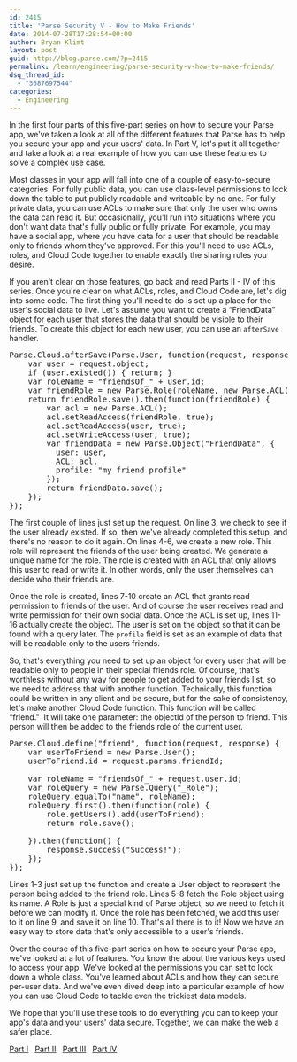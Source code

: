 ```yaml
---
id: 2415
title: 'Parse Security V - How to Make Friends'
date: 2014-07-28T17:28:54+00:00
author: Bryan Klimt
layout: post
guid: http://blog.parse.com/?p=2415
permalink: /learn/engineering/parse-security-v-how-to-make-friends/
dsq_thread_id:
  - "3687697544"
categories:
  - Engineering
---
```

In the first four parts of this five-part series on how to secure your Parse app, we've taken a look at all of the different features that Parse has to help you secure your app and your users' data. In Part V, let's put it all together and take a look at a real example of how you can use these features to solve a complex use case.

Most classes in your app will fall into one of a couple of easy-to-secure categories. For fully public data, you can use class-level permissions to lock down the table to put publicly readable and writeable by no one. For fully private data, you can use ACLs to make sure that only the user who owns the data can read it. But occasionally, you'll run into situations where you don't want data that's fully public or fully private. For example, you may have a social app, where you have data for a user that should be readable only to friends whom they've approved. For this you'll need to use ACLs, roles, and Cloud Code together to enable exactly the sharing rules you desire.

If you aren't clear on those features, go back and read Parts II - IV of this series. Once you're clear on what ACLs, roles, and Cloud Code are, let's dig into some code. The first thing you'll need to do is set up a place for the user's social data to live. Let's assume you want to create a “FriendData” object for each user that stores the data that should be visible to their friends. To create this object for each new user, you can use an `afterSave` handler.

<pre class="brush: javascript; gutter: true">Parse.Cloud.afterSave(Parse.User, function(request, response) {
    var user = request.object;
    if (user.existed()) { return; }
    var roleName = "friendsOf_" + user.id;
    var friendRole = new Parse.Role(roleName, new Parse.ACL(user));
    return friendRole.save().then(function(friendRole) {
        var acl = new Parse.ACL();
        acl.setReadAccess(friendRole, true);
        acl.setReadAccess(user, true);
        acl.setWriteAccess(user, true);
        var friendData = new Parse.Object("FriendData", {
          user: user,
          ACL: acl,
          profile: "my friend profile"
        });
        return friendData.save();
    });
});</pre>

The first couple of lines just set up the request. On line 3, we check to see if the user already existed. If so, then we've already completed this setup, and there's no reason to do it again. On lines 4-6, we create a new role. This role will represent the friends of the user being created. We generate a unique name for the role. The role is created with an ACL that only allows this user to read or write it. In other words, only the user themselves can decide who their friends are.

Once the role is created, lines 7-10 create an ACL that grants read permission to friends of the user. And of course the user receives read and write permission for their own social data. Once the ACL is set up, lines 11-16 actually create the object. The user is set on the object so that it can be found with a query later. The `profile` field is set as an example of data that will be readable only to the users friends.

So, that's everything you need to set up an object for every user that will be readable only to people in their special friends role. Of course, that's worthless without any way for people to get added to your friends list, so we need to address that with another function. Technically, this function could be written in any client and be secure, but for the sake of consistency, let's make another Cloud Code function. This function will be called “friend."  It will take one parameter: the objectId of the person to friend. This person will then be added to the friends role of the current user.

<pre class="brush: javascript; gutter: true">Parse.Cloud.define("friend", function(request, response) {
    var userToFriend = new Parse.User();
    userToFriend.id = request.params.friendId;

    var roleName = "friendsOf_" + request.user.id;
    var roleQuery = new Parse.Query("_Role");
    roleQuery.equalTo("name", roleName);
    roleQuery.first().then(function(role) {
        role.getUsers().add(userToFriend);
        return role.save();

    }).then(function() {
        response.success("Success!");    
    });
});</pre>

Lines 1-3 just set up the function and create a User object to represent the person being added to the friend role. Lines 5-8 fetch the Role object using its name. A Role is just a special kind of Parse object, so we need to fetch it before we can modify it. Once the role has been fetched, we add this user to it on line 9, and save it on line 10. That's all there is to it! Now we have an easy way to store data that's only accessible to a user's friends.

Over the course of this five-part series on how to secure your Parse app, we've looked at a lot of features. You know the about the various keys used to access your app. We've looked at the permissions you can set to lock down a whole class. You've learned about ACLs and how they can secure per-user data. And we've even dived deep into a particular example of how you can use Cloud Code to tackle even the trickiest data models.

We hope that you'll use these tools to do everything you can to keep your app's data and your users' data secure. Together, we can make the web a safer place.

<span style="text-decoration: underline;"><a href="http://blog.parse.com/2014/06/30/parse-security-i-are-you-the-key-master/" target="_blank">Part I</a></span>   <span style="text-decoration: underline;"><a href="http://blog.parse.com/2014/07/07/parse-security-ii-class-hysteria/" target="_blank">Part II</a></span>   <span style="text-decoration: underline;"><a href="http://blog.parse.com/2014/07/14/parse-security-iii-are-you-on-the-list/" target="_blank">Part III</a></span>   <span style="text-decoration: underline;"><a href="http://blog.parse.com/2014/07/21/parse-security-iv-ahead-in-the-cloud/" target="_blank">Part IV</a></span>